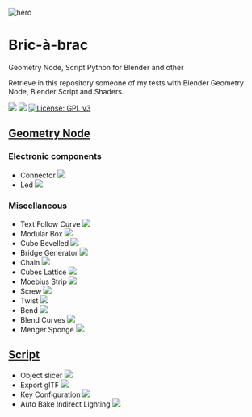 ![hero](https://user-images.githubusercontent.com/54265936/167176789-f8f22c5e-e2d3-4b66-94c9-7524ce19b9d4.png)

# Bric-à-brac

Geometry Node, Script Python for Blender and other

Retrieve in this repository someone of my tests with Blender Geometry Node, Blender Script and Shaders.

<img src="https://img.shields.io/badge/Blender-3.1.0-green" /> <img src="https://img.shields.io/badge/Python-3.10-blue" /> [![License: GPL v3](https://img.shields.io/badge/License-GPL%20v3-blue.svg)](http://www.gnu.org/licenses/gpl-3.0)

## [Geometry Node](/Geometry%20Node)

### Electronic components

- Connector [<img src="https://img.shields.io/badge/Download-grey" />](https://github.com/Franck-Demongin/Bricabrac/raw/main/Geometry%20Node/gnx_electronic_connector.blend)
- Led [<img src="https://img.shields.io/badge/Download-grey" />](https://github.com/Franck-Demongin/Bricabrac/raw/main/Geometry%20Node/gnx_electronic_led.blend)

### Miscellaneous

- Text Follow Curve [<img src="https://img.shields.io/badge/Download-grey" />](https://github.com/Franck-Demongin/Bricabrac/raw/main/Geometry%20Node/gnx_text_follow_curve.blend)
- Modular Box [<img src="https://img.shields.io/badge/Download-grey" />](https://github.com/Franck-Demongin/Bricabrac/raw/main/Geometry%20Node/gnx_modular_box.blend)
- Cube Bevelled [<img src="https://img.shields.io/badge/Download-grey" />](https://github.com/Franck-Demongin/Bricabrac/raw/main/Geometry%20Node/gnx_cube_beveled.blend)
- Bridge Generator [<img src="https://img.shields.io/badge/Download-grey" />](https://github.com/Franck-Demongin/Bricabrac/raw/main/Geometry%20Node/gnx_bridge.blend)
- Chain [<img src="https://img.shields.io/badge/Download-grey" />](https://github.com/Franck-Demongin/Bricabrac/raw/main/Geometry%20Node/gnx_chain.blend)
- Cubes Lattice [<img src="https://img.shields.io/badge/Download-grey" />](https://github.com/Franck-Demongin/Bricabrac/raw/main/Geometry%20Node/gnx_cubes_lattice.blend)
- Moebius Strip [<img src="https://img.shields.io/badge/Download-grey" />](https://github.com/Franck-Demongin/Bricabrac/raw/main/Geometry%20Node/gnx_moebius.blend)
- Screw [<img src="https://img.shields.io/badge/Download-grey" />](https://github.com/Franck-Demongin/Bricabrac/raw/main/Geometry%20Node/gnx_screw.blend)
- Twist [<img src="https://img.shields.io/badge/Download-grey" />](https://github.com/Franck-Demongin/Bricabrac/raw/main/Geometry%20Node/gnx_twist.blend)
- Bend [<img src="https://img.shields.io/badge/Download-grey" />](https://github.com/Franck-Demongin/Bricabrac/raw/main/Geometry%20Node/gnx_bend.blend)
- Blend Curves [<img src="https://img.shields.io/badge/Download-grey" />](https://github.com/Franck-Demongin/Bricabrac/raw/main/Geometry%20Node/gnx_blend_curves.blend)
- Menger Sponge [<img src="https://img.shields.io/badge/Download-grey" />](https://github.com/Franck-Demongin/Bricabrac/raw/main/Geometry%20Node/gnx_menger_sponge.blend)

## [Script](/Script)

- Object slicer [<img src="https://img.shields.io/badge/Download-grey" />](https://github.com/Franck-Demongin/Bricabrac/raw/main/Script/object_slicer.py)
- Export glTF [<img src="https://img.shields.io/badge/Download-grey" />](https://github.com/Franck-Demongin/Bricabrac/raw/main/Script/export_gltf.py)
- Key Configuration [<img src="https://img.shields.io/badge/Download-grey" />](https://github.com/Franck-Demongin/Bricabrac/raw/main/Script/keyconfig_list.py)
- Auto Bake Indirect Lighting [<img src="https://img.shields.io/badge/Download-grey" />](https://github.com/Franck-Demongin/Bricabrac/raw/main/Script/auto_bake_indirect_lighting.py)
